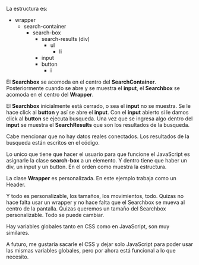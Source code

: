 La estructura es:

- wrapper
  - search-container
    - search-box
      - search-results (div)
        - ul
          - li
      - input
      - button
        - i

El **Searchbox** se acomoda en el centro del **SearchContainer**. Posteriormente cuando se abre y se muestra el **input**, el **Searchbox** se acomoda en el centro del **Wrapper**.

El **Searchbox** inicialmente está cerrado, o sea el **input** no se muestra. Se le hace click al **button** y así se abre el **input**. Con el **input** abierto si le damos click al **button** se ejecuta busqueda. Una vez que se ingresa algo dentro del **input** se muestra el **SearchResults** que son los resultados de la busqueda.

Cabe mencionar que no hay datos reales conectados. Los resultados de la busqueda están escritos en el código.

Lo unico que tiene que hacer el usuario para que funcione el JavaScript es asignarle la clase **search-box** a un elemento. Y dentro tiene que haber un div, un input y un button. En el orden como muestra la estructura.

La clase **Wrapper** es personalizada. En este ejemplo trabaja como un Header.

Y todo es personalizable, los tamaños, los movimientos, todo. Quizas no hace falta usar un wrapper y no hace falta que el Searchbox se mueva al centro de la pantalla. Quizas queremos un tamaño del Searchbox personalizable. Todo se puede cambiar.

Hay variables globales tanto en CSS como en JavaScript, son muy similares.

A futuro, me gustaría sacarle el CSS y dejar solo JavaScript para poder usar las mismas variables globales, pero por ahora está funcional a lo que necesito.
